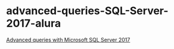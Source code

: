 # advanced-queries-SQL-Server-2017-alura
<a href="https://cursos.alura.com.br/course/consultas-sql-server-2017">Advanced queries with Microsoft SQL Server 2017</a>
